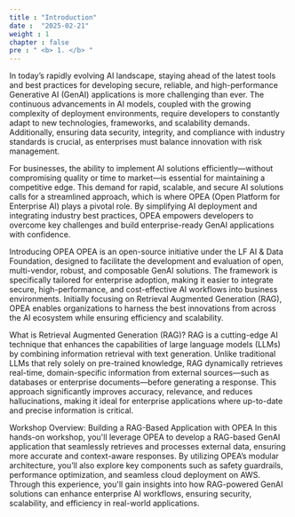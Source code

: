 ```yaml
---
title : "Introduction"
date :  "2025-02-21" 
weight : 1 
chapter : false
pre : " <b> 1. </b> "
---
```

In today’s rapidly evolving AI landscape, staying ahead of the latest tools and best practices for developing secure, reliable, and high-performance Generative AI (GenAI) applications is more challenging than ever. The continuous advancements in AI models, coupled with the growing complexity of deployment environments, require developers to constantly adapt to new technologies, frameworks, and scalability demands. Additionally, ensuring data security, integrity, and compliance with industry standards is crucial, as enterprises must balance innovation with risk management.

For businesses, the ability to implement AI solutions efficiently—without compromising quality or time to market—is essential for maintaining a competitive edge. This demand for rapid, scalable, and secure AI solutions calls for a streamlined approach, which is where OPEA (Open Platform for Enterprise AI) plays a pivotal role. By simplifying AI deployment and integrating industry best practices, OPEA empowers developers to overcome key challenges and build enterprise-ready GenAI applications with confidence.

Introducing OPEA
OPEA is an open-source initiative under the LF AI & Data Foundation, designed to facilitate the development and evaluation of open, multi-vendor, robust, and composable GenAI solutions. The framework is specifically tailored for enterprise adoption, making it easier to integrate secure, high-performance, and cost-effective AI workflows into business environments. Initially focusing on Retrieval Augmented Generation (RAG), OPEA enables organizations to harness the best innovations from across the AI ecosystem while ensuring efficiency and scalability.

What is Retrieval Augmented Generation (RAG)?
RAG is a cutting-edge AI technique that enhances the capabilities of large language models (LLMs) by combining information retrieval with text generation. Unlike traditional LLMs that rely solely on pre-trained knowledge, RAG dynamically retrieves real-time, domain-specific information from external sources—such as databases or enterprise documents—before generating a response. This approach significantly improves accuracy, relevance, and reduces hallucinations, making it ideal for enterprise applications where up-to-date and precise information is critical.

Workshop Overview: Building a RAG-Based Application with OPEA
In this hands-on workshop, you'll leverage OPEA to develop a RAG-based GenAI application that seamlessly retrieves and processes external data, ensuring more accurate and context-aware responses. By utilizing OPEA’s modular architecture, you’ll also explore key components such as safety guardrails, performance optimization, and seamless cloud deployment on AWS. Through this experience, you'll gain insights into how RAG-powered GenAI solutions can enhance enterprise AI workflows, ensuring security, scalability, and efficiency in real-world applications.
